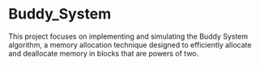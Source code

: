 # Buddy_System
This project focuses on implementing and simulating the Buddy System algorithm, a memory allocation technique designed to efficiently allocate and deallocate memory in blocks that are powers of two.
